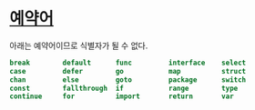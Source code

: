 # [예약어](#keywords)

아래는 예약어이므로 식별자가 될 수 없다.

```go
break        default      func         interface    select
case         defer        go           map          struct
chan         else         goto         package      switch
const        fallthrough  if           range        type
continue     for          import       return       var
```
